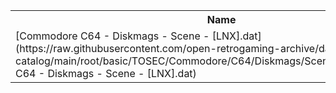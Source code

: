 <table>
<tr><th>Name</th><th>Size</th></tr>
<tr><td>[Commodore C64 - Diskmags - Scene - [LNX].dat](https://raw.githubusercontent.com/open-retrogaming-archive/dat-catalog/main/root/basic/TOSEC/Commodore/C64/Diskmags/Scene/[LNX]/Commodore C64 - Diskmags - Scene - [LNX].dat)</td><td>77396</td></tr>
</table>
